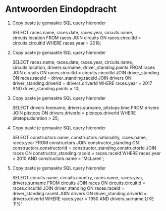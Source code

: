 # Antwoorden Eindopdracht

1. Copy paste je gemaakte SQL query hieronder

   SELECT races.name, races.date, races.year, circuits.name, circuits.location FROM races
    JOIN circuits ON races.circuitId = circuits.circuitId 
    WHERE races.year = 2018;

2. Copy paste je gemaakte SQL query hieronder

   SELECT races.name, races.date, races.year, circuits.name, circuits.location, drivers.surname, driver_standing.points FROM races
    JOIN circuits ON races.circuitId = circuits.circuitId 
    JOIN driver_standing ON races.raceId = driver_standing.raceId
    JOIN drivers ON driver_standing.driverId = drivers.driverId
    WHERE races.year = 2017 AND driver_standing.points = 10;

3. Copy paste je gemaakte SQL query hieronder
   
    SELECT drivers.forename, drivers.surname, pitstops.time FROM drivers
    JOIN pitstops ON drivers.driverId = pitstops.driverId
    WHERE pitstops.duration > 25;

4. Copy paste je gemaakte SQL query hieronder
   
    SELECT constructors.name, constructors.nationality, races.name, races.year FROM constructors
    JOIN constructor_standing ON constructors.constructorId = constructor_standing.constructorId
    JOIN races ON constructor_standing.raceId = races.raceId
    WHERE races.year = 2010 AND constructors.name = 'McLaren';

5. Copy paste je gemaakte SQL query hieronder
   
    SELECT circuits.name, circuits.country, races.name, races.year, drivers.surname FROM circuits
    JOIN races ON circuits.circuitId = races.circuitId
    JOIN driver_standing ON races.raceId = driver_standing.raceId
    JOIN drivers ON driver_standing.driverId = drivers.driverId
    WHERE races.year = 1950 AND drivers.surname LIKE 'F%'
   